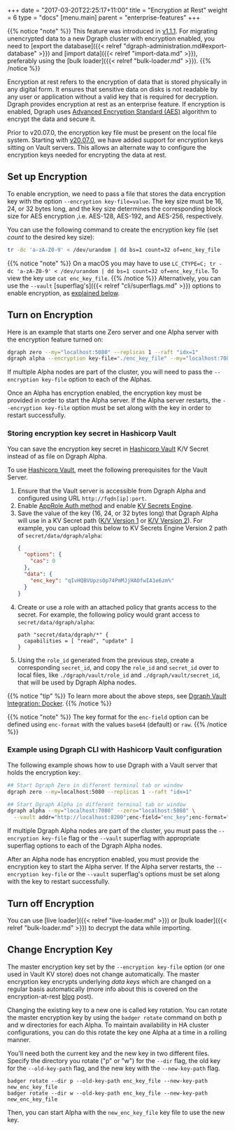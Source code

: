 +++
date = "2017-03-20T22:25:17+11:00"
title = "Encryption at Rest"
weight = 6
type = "docs"
[menu.main]
    parent = "enterprise-features"
+++

{{% notice "note" %}}
This feature was introduced in [v1.1.1](https://github.com/dgraph-io/dgraph/releases/tag/v1.1.1).
For migrating unencrypted data to a new Dgraph cluster with encryption enabled, you need to
[export the database]({{< relref "dgraph-administration.md#export-database" >}}) and [import data]({{< relref "import-data.md" >}}),
preferably using the [bulk loader]({{< relref "bulk-loader.md" >}}).
{{% /notice %}}

Encryption at rest refers to the encryption of data that is stored physically in any
digital form. It ensures that sensitive data on disks is not readable by any user
or application without a valid key that is required for decryption. Dgraph provides
encryption at rest as an enterprise feature. If encryption is enabled, Dgraph uses
[Advanced Encryption Standard (AES)](https://en.wikipedia.org/wiki/Advanced_Encryption_Standard)
algorithm to encrypt the data and secure it.

Prior to v20.07.0, the encryption key file must be present on the local file system.
Starting with [v20.07.0](https://github.com/dgraph-io/dgraph/releases/tag/v20.07.0),
we have added support for encryption keys sitting on Vault servers. This allows an alternate
way to configure the encryption keys needed for encrypting the data at rest.

## Set up Encryption

To enable encryption, we need to pass a file that stores the data encryption key with the option
`--encryption key-file=value`. The key size must be 16, 24, or 32 bytes long, and the key size determines
the corresponding block size for AES encryption ,i.e. AES-128, AES-192, and AES-256, respectively.

You can use the following command to create the encryption key file (set _count_ to the
desired key size):

```bash
tr -dc 'a-zA-Z0-9' < /dev/urandom | dd bs=1 count=32 of=enc_key_file
```
{{% notice "note" %}}
On a macOS you may have to use `LC_CTYPE=C; tr -dc 'a-zA-Z0-9' < /dev/urandom | dd bs=1 count=32 of=enc_key_file`. To view the key use `cat enc_key_file`.
{{% /notice %}}
Alternatively, you can use the `--vault` [superflag's]({{< relref "cli/superflags.md" >}}) options to enable encryption, as [explained below](#example-using-dgraph-cli-with-hashicorp-vault-configuration).

## Turn on Encryption

Here is an example that starts one Zero server and one Alpha server with the encryption feature turned on:

```bash
dgraph zero --my="localhost:5080" --replicas 1 --raft "idx=1"
dgraph alpha --encryption key-file="./enc_key_file" --my="localhost:7080" --zero="localhost:5080"
```

If multiple Alpha nodes are part of the cluster, you will need to pass the `--encryption key-file` option to
each of the Alphas.

Once an Alpha has encryption enabled, the encryption key must be provided in order to start the Alpha server.
If the Alpha server restarts, the `--encryption key-file` option must be set along with the key in order to
restart successfully.

### Storing encryption key secret in Hashicorp Vault

You can save the encryption key secret in [Hashicorp Vault](https://www.vaultproject.io/) K/V Secret instead of as file on Dgraph Alpha.

To use [Hashicorp Vault](https://www.vaultproject.io/), meet the following prerequisites for the Vault Server.

1. Ensure that the Vault server is accessible from Dgraph Alpha and configured using URL `http://fqdn[ip]:port`.
2. Enable [AppRole Auth method](https://www.vaultproject.io/docs/auth/approle) and enable [KV Secrets Engine](https://www.vaultproject.io/docs/secrets/kv).
3. Save the value of the key (16, 24, or 32 bytes long) that Dgraph Alpha will use in a KV Secret path ([K/V Version 1](https://www.vaultproject.io/docs/secrets/kv/kv-v1) or [K/V Version 2](https://www.vaultproject.io/docs/secrets/kv/kv-v2)).  For example, you can upload this below to KV Secrets Engine Version 2 path of `secret/data/dgraph/alpha`:
   ```json
   {
     "options": {
       "cas": 0
     },
     "data": {
       "enc_key": "qIvHQBVUpzsOp74PmMJjHAOfwIA1e6zm%"
     }
   }
   ```   
4. Create or use a role with an attached policy that grants access to the secret.  For example, the following policy would grant access to `secret/data/dgraph/alpha`:
   ```hcl
   path "secret/data/dgraph/*" {
     capabilities = [ "read", "update" ]
   }
   ```
5. Using the `role_id` generated from the previous step, create a corresponding `secret_id`, and copy the `role_id` and `secret_id` over to local files, like `./dgraph/vault/role_id` and `./dgraph/vault/secret_id`, that will be used by Dgraph Alpha nodes.

{{% notice "tip" %}}
To learn more about the above steps, see [Dgraph Vault Integration: Docker](https://github.com/dgraph-io/dgraph/blob/main/contrib/config/vault/docker/README.md).
{{% /notice %}}

{{% notice "note" %}}
The key format for the `enc-field` option can be defined using `enc-format` with the values `base64` (default) or `raw`.
{{% /notice %}}

### Example using Dgraph CLI with Hashicorp Vault configuration

The following example shows how to use Dgraph with a Vault server that holds the encryption key:

```bash
## Start Dgraph Zero in different terminal tab or window
dgraph zero --my=localhost:5080 --replicas 1 --raft "idx=1"

## Start Dgraph Alpha in different terminal tab or window
dgraph alpha --my="localhost:7080" --zero="localhost:5080" \
  --vault addr="http://localhost:8200";enc-field="enc_key";enc-format="raw";path="secret/data/dgraph/alpha";role-id-file="./role_id";secret-id-file="./secret_id"

```

If multiple Dgraph Alpha nodes are part of the cluster, you must pass the `--encryption key-file` flag or the `--vault` superflag with appropriate superflag options to each of the Dgraph Alpha nodes.

After an Alpha node has encryption enabled, you must provide the encryption key to start the Alpha server.
If the Alpha server restarts, the `--encryption key-file` or the `--vault` superflag's options must be set along with the key to restart successfully.

## Turn off Encryption

You can use [live loader]({{< relref "live-loader.md" >}}) or [bulk loader]({{< relref "bulk-loader.md" >}}) to decrypt the data while importing.


## Change Encryption Key

The master encryption key set by the `--encryption key-file` option (or one used in Vault KV store) does not change automatically. The master
encryption key encrypts underlying *data keys* which are changed on a regular basis automatically (more info
about this is covered on the encryption-at-rest [blog][encblog] post).

[encblog]: https://dgraph.io/blog/post/encryption-at-rest-dgraph-badger#one-key-to-rule-them-all-many-keys-to-find-them

Changing the existing key to a new one is called key rotation. You can rotate the master encryption key by
using the `badger rotate` command on both p and w directories for each Alpha. To maintain availability in HA
cluster configurations, you can do this rotate the key one Alpha at a time in a rolling manner.

You'll need both the current key and the new key in two different files. Specify the directory you
rotate ("p" or "w") for the `--dir` flag, the old key for the `--old-key-path` flag, and the new key with the
`--new-key-path` flag.

```
badger rotate --dir p --old-key-path enc_key_file --new-key-path new_enc_key_file
badger rotate --dir w --old-key-path enc_key_file --new-key-path new_enc_key_file
```

Then, you can start Alpha with the `new_enc_key_file` key file to use the new key.
